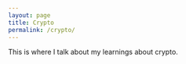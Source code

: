 ```yaml
---
layout: page
title: Crypto
permalink: /crypto/
---
```


This is where I talk about my learnings about crypto.
